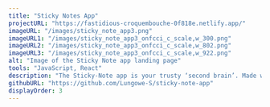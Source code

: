 ```yaml
---
title: "Sticky Notes App"
projectURL: "https://fastidious-croquembouche-0f818e.netlify.app/"
imageURL: "/images/sticky_note_app3.png"
imageURL1: "/images/sticky_note_app3_onfcci_c_scale,w_300.png"
imageURL2: "/images/sticky_note_app3_onfcci_c_scale,w_802.png"
imageURL3: "/images/sticky_note_app3_onfcci_c_scale,w_922.png"
alt: "Image of the Sticky Note app landing page"
tools: "JavaScript, React"
description: "The Sticky-Note app is your trusty ‘second brain’. Made with React, the app allows you to take notes and stay organized. Seamlessly add, edit, delete and save notes, ensuring essential information is always at your fingertips."
githubURL: "https://github.com/Lungowe-S/sticky-note-app"
displayOrder: 3
---
```

